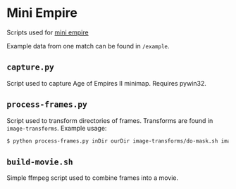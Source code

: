 # Mini Empire

Scripts used for [mini empire](https://blog.mattbierner.com/mini-empire)

Example data from one match can be found in `/example`.

## `capture.py`
Script used to capture Age of Empires II minimap. Requires pywin32.

## `process-frames.py`
Script used to transform directories of frames. Transforms are found in `image-transforms`. Example usage:

```bash
$ python process-frames.py inDir ourDir image-transforms/do-mask.sh image-transforms/remove-background.sh
```

## `build-movie.sh`
Simple ffmpeg script used to combine frames into a movie.

